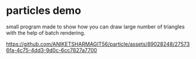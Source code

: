 # particles demo

small program made to show how you can draw large number of triangles with the help of batch rendering.

https://github.com/ANIKETSHARMAGIT56/particle/assets/89028248/275736fa-4c75-4dd3-9d0c-6cc7827a7700


